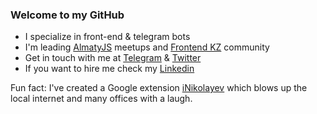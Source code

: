 ### Welcome to my GitHub

- I specialize in front-end & telegram bots
- I'm leading [AlmatyJS](https://almatyjs.kz/) meetups and [Frontend KZ](https://t.me/frontendkz) community 
- Get in touch with me at [Telegram](https://t.me/drugoi) & [Twitter](https://twitter.com/bayevn)
- If you want to hire me check my [Linkedin](https://www.linkedin.com/in/bayev/)

Fun fact:
I've created a Google extension [iNikolayev](https://github.com/drugoi/iNikolayev) which blows up the local internet and many offices with a laugh.
